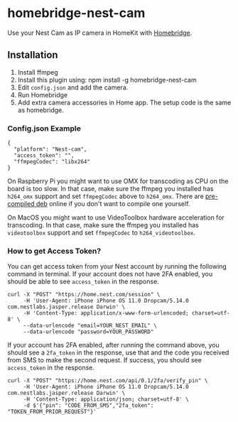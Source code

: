 # homebridge-nest-cam

Use your Nest Cam as IP camera in HomeKit with [Homebridge](https://github.com/nfarina/homebridge).

## Installation

1. Install ffmpeg
2. Install this plugin using: npm install -g homebridge-nest-cam
3. Edit ``config.json`` and add the camera.
3. Run Homebridge
4. Add extra camera accessories in Home app. The setup code is the same as homebridge.

### Config.json Example

    {
      "platform": "Nest-cam",
      "access_token": "",
      "ffmpegCodec": "libx264"
    }

On Raspberry Pi you might want to use OMX for transcoding as CPU on the board is too slow. In that case, make sure the ffmpeg you installed has `h264_omx` support and set `ffmpegCodec` above to `h264_omx`. There are [pre-compiled deb](https://github.com/legotheboss/homebridge-camera-ffmpeg-omx) online if you don't want to compile one yourself.

On MacOS you might want to use VideoToolbox hardware acceleration for transcoding. In that case, make sure the ffmpeg you installed has `videotoolbox` support and set `ffmpegCodec` to `h264_videotoolbox`.

### How to get Access Token?

You can get access token from your Nest account by running the following command in terminal. If your account does not have 2FA enabled, you should be able to see `access_token` in the response.

```
curl -X "POST" "https://home.nest.com/session" \
     -H 'User-Agent: iPhone iPhone OS 11.0 Dropcam/5.14.0 com.nestlabs.jasper.release Darwin' \
     -H 'Content-Type: application/x-www-form-urlencoded; charset=utf-8' \
     --data-urlencode "email=YOUR_NEST_EMAIL" \
     --data-urlencode "password=YOUR_PASSWORD"
```

If your account has 2FA enabled, after running the command above, you should see a `2fa_token` in the response, use that and the code you received from SMS to make the second request. If success, you should see `access_token` in the response.

```
curl -X "POST" "https://home.nest.com/api/0.1/2fa/verify_pin" \
     -H 'User-Agent: iPhone iPhone OS 11.0 Dropcam/5.14.0 com.nestlabs.jasper.release Darwin' \
     -H 'Content-Type: application/json; charset=utf-8' \
     -d $'{"pin": "CODE_FROM_SMS","2fa_token": "TOKEN_FROM_PRIOR_REQUEST"}'
```